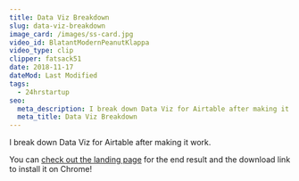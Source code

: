 ```yaml
---
title: Data Viz Breakdown
slug: data-viz-breakdown
image_card: /images/ss-card.jpg
video_id: BlatantModernPeanutKlappa
video_type: clip
clipper: fatsack51
date: 2018-11-17
dateMod: Last Modified
tags:
  - 24hrstartup
seo:
  meta_description: I break down Data Viz for Airtable after making it work.
  meta_title: Data Viz Breakdown
---
```

I break down Data Viz for Airtable after making it work.

You can [check out the landing page](https://dataviz-airtable.carrd.co/) for the end result and the download link to install it on Chrome!

